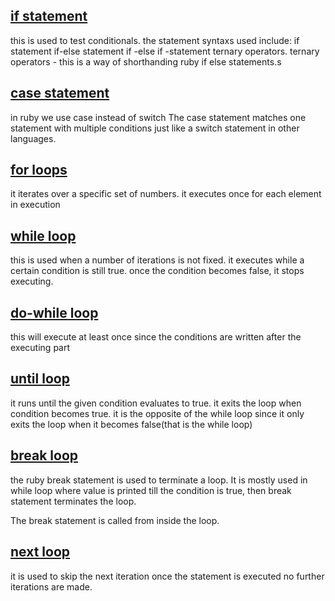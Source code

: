 ## [if statement](./ruby_codes/conditionals.rb)
this is used to test conditionals.
the statement syntaxs used include:
    if statement
    if-else statement
    if -else if -statement
    ternary operators.
ternary operators - this is a way of shorthanding ruby  if else statements.s

## [case statement](./ruby_codes/switch.rb)
in ruby we use case instead of switch
The case statement matches one statement with multiple conditions just like a switch statement in other languages.

## [for loops](./ruby_codes/forloop.rb)
it iterates over a specific set of numbers.
it executes once for each element in execution

## [while loop](./ruby_codes/while.rb)
this is used when a number of iterations is not fixed.
it executes while a certain condition is still true.
once the condition becomes false, it stops executing.

## [do-while loop](./ruby_codes/dowhile.rb)
this will execute at least once since the conditions are written after the executing part

## [until loop](./ruby_codes/until.rb)
it runs until the given condition evaluates to true. it exits the loop when condition becomes true.
it is the opposite of the while loop since it only exits the loop when it becomes false(that is the while loop)

## [break loop](./ruby_codes/break.rb)
the ruby break statement is used to terminate a loop.
It is mostly used in while loop where value is printed till the condition is true, then break statement terminates the loop.

The break statement is called from inside the loop.

## [next loop](./ruby_codes/next.rb)
it is used to skip the next iteration once the statement is executed no further iterations are made.
